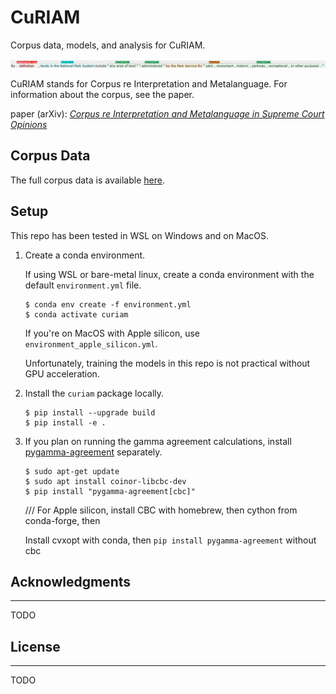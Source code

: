 # CuRIAM

Corpus data, models, and analysis for CuRIAM.

![Annotation example](example.png)

CuRIAM stands for Corpus re Interpretation and Metalanguage. For information about the corpus, see the paper.

 paper (arXiv): [_Corpus re Interpretation and Metalanguage in Supreme Court Opinions_](https://arxiv.org/abs/2305.14719)



## Corpus Data
The full corpus data is available [here](/corpus/).

## Setup
This repo has been tested in WSL on Windows and on MacOS. 



1. Create a conda environment.

    If using WSL or bare-metal linux,
    create a conda environment with the default `environment.yml` file.

    ```
    $ conda env create -f environment.yml
    $ conda activate curiam
    ```

    If you're on MacOS with Apple silicon, use `environment_apple_silicon.yml`.

    Unfortunately, training the models in this repo is not practical without GPU acceleration.

2. Install the `curiam` package locally.
    ```
    $ pip install --upgrade build
    $ pip install -e .
    ```

3. If you plan on running the gamma agreement calculations, install [pygamma-agreement](https://pypi.org/project/pygamma-agreement/) separately.

    ```
    $ sudo apt-get update
    $ sudo apt install coinor-libcbc-dev
    $ pip install "pygamma-agreement[cbc]"
    ```

    /// For Apple silicon, install CBC with homebrew, then cython from conda-forge, then 

    Install cvxopt with conda, then `pip install pygamma-agreement` without cbc

## Acknowledgments
---
TODO

## License
---
TODO